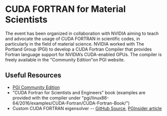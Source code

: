 # CUDA FORTRAN for Material Scientists

The event has been organized in collaboration with NVIDIA aiming to teach and advocate the usage of CUDA FORTRAN in scientific codes, in particularly in the field of material science. NVIDIA worked with The Portland Group (PGI) to develop a CUDA Fortran Compiler that provides Fortran language support for NVIDIA’s CUDA-enabled GPUs. The compiler is freely available in the "Community Edition"on PGI website.

## Useful Resources

* [PGI Community Edition](http://www.pgroup.com/products/community.htm)
* "CUDA Fortran for Scientists and Engineers" book (examples are provided with the compiler under "pgi/linux86-64/2016/examples/CUDA-Fortran/CUDA-Fortran-Book/")
* Custom CUDA FORTRAN eigensolver -- [GitHub Source](https://github.com/romerojosh/pginsider), [PGInsider article](http://www.pgroup.com)

